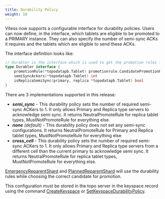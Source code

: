 ```yaml
---
title: Durability Policy
weight: 10
---
```


Vitess now supports a configurable interface for durability policies. Users can now define, in the interface, which tablets are eligible to be promoted to a PRIMARY instance. They can also specify the number of semi-sync ACKs it requires and the tablets which are eligible to send these ACKs.

The interface definition looks like:
```go
// Durabler is the interface which is used to get the promotion rules for candidates and the semi sync setup
type Durabler interface {
	promotionRule(*topodatapb.Tablet) promotionrule.CandidatePromotionRule
	semiSyncAckers(*topodatapb.Tablet) int
	isReplicaSemiSync(primary, replica *topodatapb.Tablet) bool
}
```

There are 3 implementations supported in this release:
 - ***semi_sync*** - This durability policy sets the number of required semi-sync ACKers to 1. It only allows Primary and Replica type servers to acknowledge semi sync. It returns NeutralPromoteRule for replica tablet types, MustNotPromoteRule for everything else.
 - ***none** (default)* - This durability policy does not set any semi-sync configurations. It returns NeutralPromoteRule for Primary and Replica tablet types, MustNotPromoteRule for everything else
 - ***cross_cell*** - This durability policy sets the number of required semi-sync ACKers to 1. It only allows Primary and Replica type servers from a different cell than the current primary to acknowledge semi sync. It returns NeutralPromoteRule for replica tablet types, MustNotPromoteRule for everything else.


[EmergencyReparentShard](../../configuration-advanced/reparenting/#emergencyreparentshard-emergency-reparenting) and [PlannedReparentShard](../../configuration-advanced/reparenting/#plannedreparentshard-planned-reparenting) will use the durability rules while choosing the correct candidate for promotion.

This configuration must be stored in the topo server in the keyspace record using the command [CreateKeyspace](../../../reference/programs/vtctldclient/vtctldclient_createkeyspace/) or [SetKeyspaceDurabilityPolicy](../../../reference/programs/vtctldclient/vtctldclient_setkeyspacedurabilitypolicy/).

